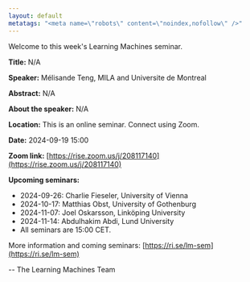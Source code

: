 ```yaml
---
layout: default
metatags: "<meta name=\"robots\" content=\"noindex,nofollow\" />"
---
```

Welcome to this week's Learning Machines seminar.

**Title:** N/A

**Speaker:** Mélisande Teng, MILA and Universite de Montreal

**Abstract:** N/A

**About the speaker:** N/A

**Location:** This is an online seminar. Connect using Zoom.

**Date:** 2024-09-19 15:00

**Zoom link:** [https://rise.zoom.us/j/208117140](https://rise.zoom.us/j/208117140)

**Upcoming seminars:**

* 2024-09-26: Charlie Fieseler, University of Vienna
* 2024-10-17: Matthias Obst, University of Gothenburg
* 2024-11-07: Joel Oskarsson, Linköping University
* 2024-11-14: Abdulhakim Abdi, Lund University
* All seminars are 15:00 CET.

More information and coming seminars: [https://ri.se/lm-sem](https://ri.se/lm-sem)

-- The Learning Machines Team

